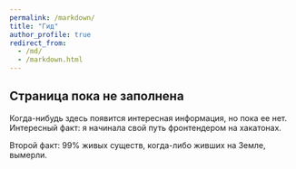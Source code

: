 ```yaml
---
permalink: /markdown/
title: "Гид"
author_profile: true
redirect_from: 
  - /md/
  - /markdown.html
---
```



## Страница пока не заполнена

Когда-нибудь здесь появится интересная информация, но пока ее нет. 
Интересный факт: я начинала свой путь фронтендером на хакатонах.

Второй факт: 99% живых существ, когда-либо живших на Земле, вымерли.
